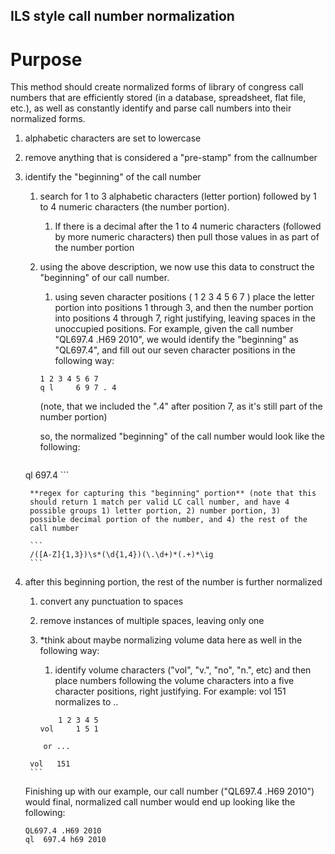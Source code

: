 ILS style call number normalization
---

Purpose
===
This method should create normalized forms of library of congress call numbers that are efficiently stored (in a database, spreadsheet, flat file, etc.), as well as constantly identify and parse call numbers into their normalized forms.

1. alphabetic characters are set to lowercase
1. remove anything that is considered a "pre-stamp" from the callnumber
1. identify the "beginning" of the call number
	1. search for 1 to 3 alphabetic characters (letter portion) 
	followed by 1 to 4 numeric characters (the number portion). 
		1. If there is a decimal after the 1 to 4 numeric 
		characters (followed by more numeric characters) then pull 
		those values in as part of the number portion
	1. using the above description, we now use this data to 
	construct the "beginning" of our call number.
		1. using seven character positions ( 1 2 3 4 5 6 7 ) place the 
		letter portion into positions 1 through 3, and then the number 
		portion into positions 4 through 7, right justifying, leaving 
		spaces in the unoccupied positions. For example, given the call 
		number "QL697.4 .H69 2010", we would identify the "beginning" 
		as "QL697.4", and fill out our seven character positions in the 
		following way:
		```
		1 2 3 4 5 6 7    
		q l     6 9 7 . 4
		```
		
		(note, that we included the ".4" after position 7, as it's 
		still part of the number portion)
		
		so, the normalized "beginning" of the call number would look 
		like the following:
		```
    ql  697.4
		```
    
		**regex for capturing this "beginning" portion** (note that this 
		should return 1 match per valid LC call number, and have 4 
		possible groups 1) letter portion, 2) number portion, 3) 
		possible decimal portion of the number, and 4) the rest of the 
		call number
		
		```
		/([A-Z]{1,3})\s*(\d{1,4})(\.\d+)*(.+)*\ig 
		```
1. after this beginning portion, the rest of the number is further 
normalized
	1. convert any punctuation to spaces 
	
	1. remove instances of multiple spaces, leaving only one 
	
	1. *think about maybe normalizing volume data here as well in the 
	following way:
		1. identify volume characters ("vol", "v.", "no", "n.", etc) 
		and then place numbers following the volume characters into a 
		five character positions, right justifying. For example:
		vol 151
		normalizes to ..
		```
		    1 2 3 4 5
		vol     1 5 1
    ```
		or ...
    ```
		vol   151
		```
		
	Finishing up with our example, our call number ("QL697.4 .H69 
	2010") would final, normalized call number would end up looking 
	like the following:
	```
	QL697.4 .H69 2010
	ql  697.4 h69 2010
	```
  
